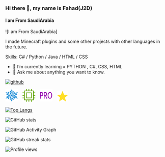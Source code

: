 ### Hi there 👋, my name is Fahad(J2D)
#### I am From SaudiArabia
![I am From SaudiArabia]

I made Minecraft plugins and some other projects with other languages in the future.

Skills: C# / Python / Java / HTML / CSS

- 🌱 I’m currently learning » PYTHON , C#, CSS, HTML 
- 💬 Ask me about anything you want to know. 


[<img src='https://cdn.jsdelivr.net/npm/simple-icons@3.0.1/icons/github.svg' alt='github' height='40'>](https://github.com/TheRealJ2D)  

<a href='https://archiveprogram.github.com/'><img src='https://raw.githubusercontent.com/acervenky/animated-github-badges/master/assets/acbadge.gif' width='40' height='40'></a> <a href='https://docs.github.com/en/developers'><img src='https://raw.githubusercontent.com/acervenky/animated-github-badges/master/assets/devbadge.gif' width='40' height='40'></a> <a href='https://github.com/pricing'><img src='https://raw.githubusercontent.com/acervenky/animated-github-badges/master/assets/pro.gif' width='40' height='40'></a> <a href='https://stars.github.com/'><img src='https://raw.githubusercontent.com/acervenky/animated-github-badges/master/assets/starbadge.gif' width='35' height='35'></a> 

[![Top Langs](https://github-readme-stats.vercel.app/api/top-langs/?username=TheRealJ2D)](https://github.com/anuraghazra/github-readme-stats)

![GitHub stats](https://github-readme-stats.vercel.app/api?username=TheRealJ2D&show_icons=true&count_private=true)  

![GitHub Activity Graph](https://activity-graph.herokuapp.com/graph?username=TheRealJ2D)  

![GitHub streak stats](https://github-readme-streak-stats.herokuapp.com/?user=TheRealJ2D)  

![Profile views](https://gpvc.arturio.dev/TheRealJ2D)  
